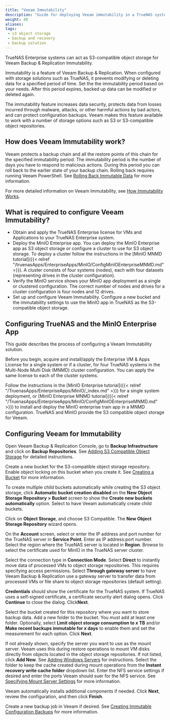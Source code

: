 ```yaml
---
title: "Veeam Immutability"
description: "Guide for deploying Veeam immutability in a TrueNAS system using MinIO as S3 object storage."
weight: 40
aliases:
tags:
 - s3 object storage
 - backup and recovery
 - backup solution 
---
```


TrueNAS Enterprise systems can act as S3-compatible object storage for Veeam Backup & Replication Immutability.

Immutability is a feature of Veeam Backup & Replication. When configured with storage solutions such as TrueNAS, it prevents modifying or deleting data for a specified period of time.
Set the the immutability period based on your needs. After this period expires, backed up data can be modified or deleted again.

The immutability feature increases data security, protects data from losses incurred through malware, attacks, or other harmful actions by bad actors, and can protect configuration backups.
Veeam makes this feature available to work with a number of storage options such as S3 or S3-compatible object repositories.

## How does Veeam Immutability work?
Veeam protects a backup chain and all the restore points of this chain for the specified immutability period.
The immutability period is the number of days you have to respond to malicious actions.
During this period you can roll back to the earlier state of your backup chain. Rolling back requires running Veeam PowerShell. See [Rolling Back Immutable Data](https://helpcenter.veeam.com/docs/backup/vsphere/hiw_immutability_os.html?ver=120#rollback) for more information.

For more detailed information on Veeam Immutability, see [How Immutability Works](https://helpcenter.veeam.com/docs/backup/vsphere/hiw_immutability_os.html).

## What is required to configure Veeam Immutability?

* Obtain and apply the TrueNAS Enterprise license for VMs and Applications to your TrueNAS Enterprise system.
* Deploy the MinIO Enterprise app.
  You can deploy the MinIO Enterprise app as S3 object storage or configure a cluster to use for S3 object storage.
  To deploy a cluster follow the instructions in the [MinIO MNMD tutorial]({{< relref "/truenasApps/EnterpriseApps/MinIO/ConfigMinIOEnterpriseMNMD.md" >}}).
  A cluster consists of four systems (nodes), each with four datasets (representing drives in the cluster configuration).
* Verify the MinIO service shows your MinIO app deployment as a single or clustered configuration.
  The correct number of nodes and drives for a cluster configuration is four nodes and 12 drives.
* Set up and configure Veeam Immutability.
  Configure a new bucket and the immutability settings to use the MinIO app in TrueNAS as the S3-compatible object storage.

## Configuring TrueNAS and the MinIO Enterprise App
This guide describes the process of configuring a Veeam Immutability solution.

Before you begin, acquire and install/apply the Enterprise VM & Apps License for a single system or if a cluster, for four TrueNAS systems in the Multi-Node Multi Disk (MNMD) cluster configuration. You can apply the same license to each of the cluster systems.

Follow the instructions in the [MinIO Enterprise tutorial]({{< relref "/TruenasApps/EnterpriseApps/MinIO/_index.md" >}}) for a single system deployment, or [MinIO Enterprise MNMD tutorial]({{< relref "/TruenasApps/EnterpriseApps/MinIO/ConfigMinIOEnterpriseMNMD.md" >}}) to install and deploy the MinIO enterprise train app in a MNMD configuration. TrueNAS and MinIO provide the S3 compatible object storage for Veeam.

## Configuring Veeam for Immutability
Open Veeam Backup & Replication Console, go to **Backup Infrastructure** and click on **Backup Repositories**.
See [Adding S3 Compatible Object Storage](https://helpcenter.veeam.com/docs/backup/vsphere/adding_s3c_object_storage.html) for detailed instructions.

Create a new bucket for the S3-compatible object storage repository.
Enable object locking on this bucket when you create it.
See [Creating a Bucket](https://helpcenter.veeam.com/docs/backup/vsphere/restore_entire_bucket_new_bucket.html) for more information.

To create multiple child buckets automatically while creating the S3 object storage, click **Automatic bucket creation disabled** on the **New Object Storage Repository > Bucket** screen to show the **Create new buckets automatically** option. Select to have Veeam automatically create child buckets.

Click on **Object Storage**, and choose S3 Compatible. The **New Object Storage Repository** wizard opens.

On the **Account** screen, select or enter the IP address and port number for the TrueNAS server in **Service Point**. Enter as IP address:port number.
Select the region where the TrueNAS server is located in **Region**.
Browse to select the certificate used for MinIO in the TrueNAS server cluster.

Select the connection type in **Connection Mode**.
Select **Direct** to instantly move data of processed VMs to object storage repositories. This requires specifying access permissions.
Select **Through gateway server** to have Veeam Backup & Replication use a gateway server to transfer data from processed VMs or file share to object storage repositories (default setting).

**Credentials** should show the certificate for the TrueNAS system. If TrueNAS uses a self-signed certificate, a certificate security alert dialog opens. Click **Continue** to close the dialog. Click**Next**.

Select the bucket created for this repository where you want to store backup data. Add a new folder to the bucket. You must add at least one folder.
Optionally, select **Limit object storage consumption to *x* TB** and/or **Make recent backups immutable for *x* days** to enable them and set the measurement for each option.
Click **Next**.

If not already shown, specify the server you want to use as the mount server. Veeam uses this during restore operations to mount VM disks directly from objects located in the object storage repositories.
If not listed, click **Add New**. See [Adding Windows Servers](https://helpcenter.veeam.com/docs/backup/vsphere/add_windows_server.html) for instructions.
Select the folder to keep the cache created during mount operations from the **Instant recovery write cache folder** dropdown list.
Enter the NFS service settings if desired and enter the ports Veeam should suer for the NFS service. See [Specifying Mount Server Settings](https://helpcenter.veeam.com/docs/backup/vsphere/compatible_mount_server.html?ver=120#specifying-mount-server-settings) for more information.

Veeam automatically installs additional components if needed. Click **Next**, review the configuration, and then click **Finish**.

Create a new backup job in Veeam if desired. See [Creating Immutable Configuration Backups](https://helpcenter.veeam.com/docs/backup/vsphere/config_backup_immutable.html) for more information.
